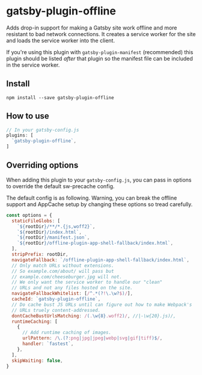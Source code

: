 # gatsby-plugin-offline

Adds drop-in support for making a Gatsby site work offline and more resistant to bad network connections. It creates a service worker for the site and loads the service worker into the client.

If you're using this plugin with `gatsby-plugin-manifest` (recommended) this plugin should be listed *after* that plugin so the manifest file can be included in the service worker.

## Install

`npm install --save gatsby-plugin-offline`

## How to use

```javascript
// In your gatsby-config.js
plugins: [
  `gatsby-plugin-offline`,
]
```

## Overriding options

When adding this plugin to your `gatsby-config.js`, you can pass in options to override the default sw-precache config.

The default config is as following. Warning, you can break the offline support and AppCache setup by changing these options so tread carefully.

```javascript
const options = {
  staticFileGlobs: [
    `${rootDir}/**/*.{js,woff2}`,
    `${rootDir}/index.html`,
    `${rootDir}/manifest.json`,
    `${rootDir}/offline-plugin-app-shell-fallback/index.html`,
  ],
  stripPrefix: rootDir,
  navigateFallback: `/offline-plugin-app-shell-fallback/index.html`,
  // Only match URLs without extensions.
  // So example.com/about/ will pass but
  // example.com/cheeseburger.jpg will not.
  // We only want the service worker to handle our "clean"
  // URLs and not any files hosted on the site.
  navigateFallbackWhitelist: [/^.*(?!\.\w?$)/],
  cacheId: `gatsby-plugin-offline`,
  // Do cache bust JS URLs until can figure out how to make Webpack's
  // URLs truely content-addressed.
  dontCacheBustUrlsMatching: /(.\w{8}.woff2)/, //|-\w{20}.js)/,
  runtimeCaching: [
    {
      // Add runtime caching of images.
      urlPattern: /\.(?:png|jpg|jpeg|webp|svg|gif|tiff)$/,
      handler: `fastest`,
    },
  ],
  skipWaiting: false,
}
```